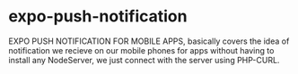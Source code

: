 # expo-push-notification

EXPO PUSH NOTIFICATION FOR MOBILE APPS, basically covers the idea of notification we recieve on our mobile phones for apps
without having to install any NodeServer, we just connect with the server using PHP-CURL.
